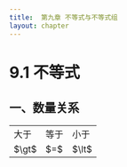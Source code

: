 ```yaml
---
title:  第九章 不等式与不等式组
layout: chapter
---
```


# 9.1 不等式
## 一、数量关系
<table>
  <tr>
    <td>大于</td><td>等于</td><td>小于</td>
  </tr>
  <tr>
    <td>$\gt$</td><td>$=$</td><td>$\lt$</td>
  </tr>
</table>
